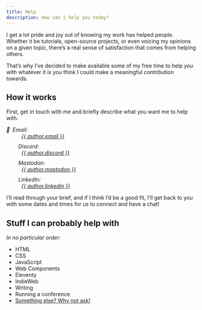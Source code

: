 ```yaml
---
title: Help
description: How can I help you today?
---
```


I get a lot pride and joy out of knowing my work has helped people. Whether it be tutorials, open-source projects, or even voicing my opinions on a given topic, there’s a real sense of satisfaction that comes from helping others.

That’s why I’ve decided to make available some of my free time to help *you* with whatever it is you think I could make a meaningful contribution towards.

<h2 id="how">How it works</h2>

First, get in touch with me and briefly describe what you want me to help with.

<address>
    <dl>
        <dt><c-emoji style="margin-inline-end: 1ex;">📧</c-emoji>Email:</dt>
        <dd><a href="mailto:{{ author.email }}" class=" [ canada ] ">{{ author.email }}</a></dd>
        <dt><c-emoji><svg width="24" height="24" aria-hidden="true" focusable="false" style="margin-inline-end: 1ex;"><use href="#svg--discord"></use></svg></c-emoji>Discord:</dt>
        <dd><a href="https://discordapp.com/users/{{ author.discord_id }}" class=" [ canada ] " title="{{ author.name }} on Discord">{{ author.discord }}</a></dd>
        <dt><c-emoji><svg width="24" height="24" aria-hidden="true" focusable="false" style="margin-inline-end: 1ex;"><use href="#svg--mastodon"></use></svg></c-emoji>Mastodon:</dt>
        <dd><a href="https://{{ author.mastodon_domain }}/@{{ author.mastodon.split('@')[1] }}" class=" [ canada ] " title="{{ author.name }} on Mastodon">{{ author.mastodon }}</a></dd>
        <dt><c-emoji><svg width="24" height="24" aria-hidden="true" focusable="false" style="margin-inline-end: 1ex;"><use href="#svg--linkedin"></use></svg></c-emoji>LinkedIn:</dt>
        <dd><a href="https://www.linkedin.com/in/{{ author.linkedin }}" class=" [ canada ] " title="{{ author.name }} on LinkedIn">{{ author.linkedin }}</a></dd>
    </dl>
</address>

I’ll read through your brief, and if I think I’d be a good fit, I’ll get back to you with some dates and times for us to connect and have a chat!

<h2 id="what">Stuff I can probably help with</h2>

*In no particular order:*

- HTML
- CSS
- JavaScript
- Web Components
- Eleventy
- IndieWeb
- Writing
- Running a conference
- [Something else? Why not ask!](#how)
